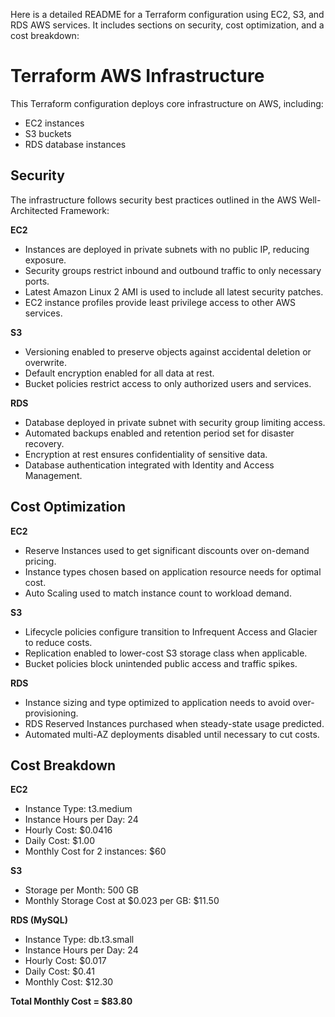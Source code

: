 Here is a detailed README for a Terraform configuration using EC2, S3, and RDS AWS services. It includes sections on security, cost optimization, and a cost breakdown:

# Terraform AWS Infrastructure

This Terraform configuration deploys core infrastructure on AWS, including:

- EC2 instances
- S3 buckets
- RDS database instances

## Security

The infrastructure follows security best practices outlined in the AWS Well-Architected Framework:

**EC2**

- Instances are deployed in private subnets with no public IP, reducing exposure.
- Security groups restrict inbound and outbound traffic to only necessary ports.
- Latest Amazon Linux 2 AMI is used to include all latest security patches.
- EC2 instance profiles provide least privilege access to other AWS services.

**S3**

- Versioning enabled to preserve objects against accidental deletion or overwrite.
- Default encryption enabled for all data at rest.
- Bucket policies restrict access to only authorized users and services.  

**RDS**

- Database deployed in private subnet with security group limiting access.
- Automated backups enabled and retention period set for disaster recovery.
- Encryption at rest ensures confidentiality of sensitive data.
- Database authentication integrated with Identity and Access Management.

## Cost Optimization  

**EC2**

- Reserve Instances used to get significant discounts over on-demand pricing.
- Instance types chosen based on application resource needs for optimal cost.
- Auto Scaling used to match instance count to workload demand.

**S3**

- Lifecycle policies configure transition to Infrequent Access and Glacier to reduce costs.
- Replication enabled to lower-cost S3 storage class when applicable.
- Bucket policies block unintended public access and traffic spikes.

**RDS**

- Instance sizing and type optimized to application needs to avoid over-provisioning. 
- RDS Reserved Instances purchased when steady-state usage predicted.
- Automated multi-AZ deployments disabled until necessary to cut costs.

## Cost Breakdown

**EC2**

- Instance Type: t3.medium
- Instance Hours per Day: 24 
- Hourly Cost: $0.0416
- Daily Cost: $1.00  
- Monthly Cost for 2 instances: $60

**S3**

- Storage per Month: 500 GB  
- Monthly Storage Cost at $0.023 per GB: $11.50

**RDS (MySQL)**

- Instance Type: db.t3.small
- Instance Hours per Day: 24
- Hourly Cost: $0.017
- Daily Cost: $0.41
- Monthly Cost: $12.30

**Total Monthly Cost = $83.80**